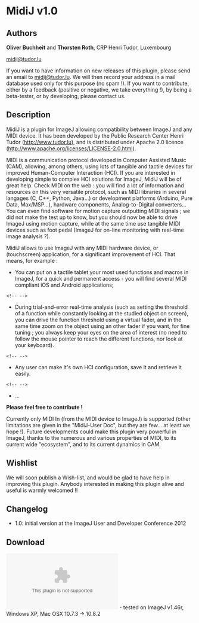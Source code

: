 # MidiJ v1.0

## Authors

**Oliver Buchheit** and **Thorsten Roth**, CRP Henri Tudor, Luxembourg

[midij@tudor.lu](/mailto/midij@tudor.lu)

If you want to have information on new releases of this plugin, please
send an email to midij@tudor.lu. We will then record your address in a
mail database used only for this purpose (no spam !). If you want to
contribute, either by a feedback (positive or negative, we take
everything !), by being a beta-tester, or by developing, please contact
us.

## Description

MidiJ is a plugin for ImageJ allowing compatibility between ImageJ and
any MIDI device. It has been developed by the Public Research Center
Henri Tudor (<http://www.tudor.lu>), and is distributed under Apache 2.0
licence (<http://www.apache.org/licenses/LICENSE-2.0.html>).

MIDI is a communication protocol developed in Computer Assisted Music
(CAM), allowing, among others, using lots of tangible and tactile
devices for improved Human-Computer Interaction (HCI). If you are
interested in developing simple to complex HCI solutions for ImageJ,
MidiJ will be of great help. Check MIDI on the web : you will find a lot
of information and resources on this very versatile protocol, such as
MIDI libraries in several langages (C, C++, Python, Java\...) or
development platforms (Arduino, Pure Data, Max/MSP\...), hardware
components, Analog-to-Digital converters\... You can even find software
for motion capture outputting MIDI signals ; we did not make the test up
to know, but you should now be able to drive ImageJ using motion
capture, while at the same time use tangible MIDI devices such as foot
pedal (ImageJ for on-line monitoring with real-time image analysis ?).

MidiJ allows to use ImageJ with any MIDI hardware device, or
(touchscreen) application, for a significant improvement of HCI. That
means, for example :

-   You can put on a tactile tablet your most used functions and macros
    in ImageJ, for a quick and permanent access - you will find several
    MIDI compliant iOS and Android applications;

```{=html}
<!-- -->
```
-   During trial-and-error real-time analysis (such as setting the
    threshold of a function while constantly looking at the studied
    object on screen), you can drive the function threshold using a
    virtual fader, and in the same time zoom on the object using an
    other fader if you want, for fine tuning ; you always keep your eyes
    on the area of interest (no need to follow the mouse pointer to
    reach the different functions, nor look at your keyboard).

```{=html}
<!-- -->
```
-   Any user can make it\'s own HCI configuration, save it and retrieve
    it easily.

```{=html}
<!-- -->
```
-   \...

**Please feel free to contribute !**

Currently only MIDI In (from the MIDI device to ImageJ) is supported
(other limitations are given in the \"MidiJ-User Doc\", but they are
few\... at least we hope !). Future developments could make this plugin
very powerful in ImageJ, thanks to the numerous and various properties
of MIDI, to its current wide \"ecosystem\", and to its current dynamics
in CAM.

## Wishlist

We will soon publish a Wish-list, and would be glad to have help in
improving this plugin. Anybody interested in making this plugin alive
and useful is warmly welcomed !!

## Changelog

-   1.0: initial version at the ImageJ User and Developer Conference
    2012

## Download

![](/plugin/utilities/midij_-_midi_plugin_for_imagej/midij.zip) - tested
on ImageJ v1.46r, Windows XP, Mac OSX 10.7.3 -\> 10.8.2
